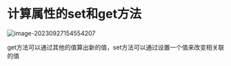 # 计算属性的set和get方法

![image-20230927154554207](C:\Users\DELL\AppData\Roaming\Typora\typora-user-images\image-20230927154554207.png)

get方法可以通过其他的值算出新的值，set方法可以通过设置一个值来改变相关联的值